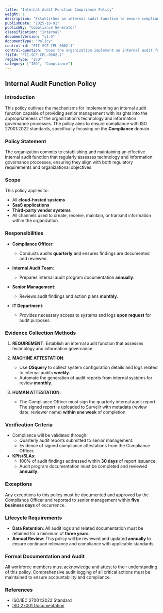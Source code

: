 ```yaml
---
title: "Internal Audit Function Compliance Policy"
weight: 1
description: "Establishes an internal audit function to ensure compliance with ISO 27001:2022 standards for technology and information governance processes."
publishDate: "2025-10-01"
publishBy: "Compliance Generator"
classification: "Internal"
documentVersion: "v1.0"
documentType: "Policy"
control-id: "FII-SCF-CPL-0002.1"
control-question: "Does the organization implement an internal audit function that is capable of providing senior organization management with insights into the appropriateness of its technology and information governance processes?"
fiiId: "FII-SCF-CPL-0002.1"
regimeType: "ISO"
category: ["ISO", "Compliance"]
---
```


## Internal Audit Function Policy

### Introduction
This policy outlines the mechanisms for implementing an internal audit function capable of providing senior management with insights into the appropriateness of the organization's technology and information governance processes. The policy aims to ensure compliance with ISO 27001:2022 standards, specifically focusing on the **Compliance** domain.

### Policy Statement
The organization commits to establishing and maintaining an effective internal audit function that regularly assesses technology and information governance processes, ensuring they align with both regulatory requirements and organizational objectives.

### Scope
This policy applies to:
- All **cloud-hosted systems**
- **SaaS applications**
- **Third-party vendor systems**
- All channels used to create, receive, maintain, or transmit information within the organization

### Responsibilities
- **Compliance Officer**: 
  - Conducts audits **quarterly** and ensures findings are documented and reviewed.
  
- **Internal Audit Team**: 
  - Prepares internal audit program documentation **annually**.
  
- **Senior Management**: 
  - Reviews audit findings and action plans **monthly**.
  
- **IT Department**: 
  - Provides necessary access to systems and logs **upon request** for audit purposes.

### Evidence Collection Methods

1. **REQUIREMENT**: Establish an internal audit function that assesses technology and information governance.
   
2. **MACHINE ATTESTATION**: 
   - Use **OSquery** to collect system configuration details and logs related to internal audits **weekly**.
   - Automate the generation of audit reports from internal systems for review **monthly**.

3. **HUMAN ATTESTATION**: 
   - The Compliance Officer must sign the quarterly internal audit report. The signed report is uploaded to Surveilr with metadata (review date, reviewer name) **within one week** of completion.

### Verification Criteria
- Compliance will be validated through:
  - Quarterly audit reports submitted to senior management.
  - Evidence of signed compliance attestations from the Compliance Officer.
- **KPIs/SLAs**: 
  - 100% of audit findings addressed within **30 days** of report issuance.
  - Audit program documentation must be completed and reviewed **annually**.

### Exceptions
Any exceptions to this policy must be documented and approved by the Compliance Officer and reported to senior management within **five business days** of occurrence.

### Lifecycle Requirements
- **Data Retention**: All audit logs and related documentation must be retained for a minimum of **three years**.
- **Annual Review**: This policy will be reviewed and updated **annually** to ensure continued relevance and compliance with applicable standards.

### Formal Documentation and Audit
All workforce members must acknowledge and attest to their understanding of this policy. Comprehensive audit logging of all critical actions must be maintained to ensure accountability and compliance.

### References
- ISO/IEC 27001:2022 Standard
- [ISO 27001 Documentation](https://www.iso.org/isoiec-27001-information-security.html)